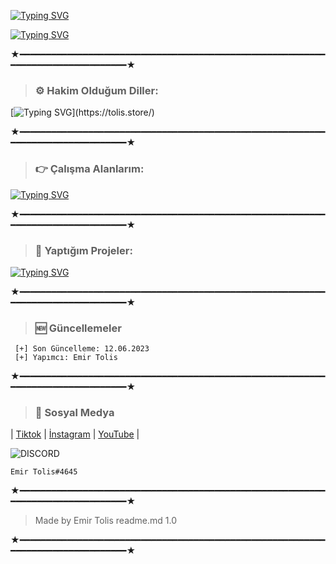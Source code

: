 
[![Typing SVG](https://readme-typing-svg.demolab.com/?font=Unbounded&weight=700&size=30&duration=5000&pause=1000&color=33F741&background=1E42FF00&center=true&width=435&lines=EMIR+TOLIS)](https://tolis.store/)

[![Typing SVG](https://readme-typing-svg.demolab.com/?font=Unbounded&weight=700&pause=1000&background=1E42FF00&center=true&width=435&lines=GITHUB.COM/emirtolis)](https://tolis.store/)

★━━━━━━━━━━━━━━━━━━━━━━━━━━━━━━━━━━━━━━━━━━━━━━━━━━━━━━━━━━━━━━━━━━━━━━━━━━━━━━━━★


> ### ⚙️ Hakim Olduğum Diller: 
[![Typing SVG](https://readme-typing-svg.herokuapp.com/?color=F7007A&duration=400&lines=html,;css,;js,;php,;py,;mysql;)](https://tolis.store/)

★━━━━━━━━━━━━━━━━━━━━━━━━━━━━━━━━━━━━━━━━━━━━━━━━━━━━━━━━━━━━━━━━━━━━━━━━━━━━━━━━★


> ### 👉 Çalışma Alanlarım: 
[![Typing SVG](https://readme-typing-svg.herokuapp.com/?color=6b34eb&duration=4000&lines=Web+Tasar%C4%B1mc%C4%B1;Grafiker;M%C3%BCzik+Sanat%C3%A7%C4%B1s%C4%B1)](https://tolis.store/)

★━━━━━━━━━━━━━━━━━━━━━━━━━━━━━━━━━━━━━━━━━━━━━━━━━━━━━━━━━━━━━━━━━━━━━━━━━━━━━━━━★

> ### 👋 Yaptığım Projeler: 
[![Typing SVG](https://readme-typing-svg.herokuapp.com?font=Ginto+Nord+Black&duration=3000&pause=500&color=F70000&width=435&lines=Dinliyo.com.tr;Tolis.store;FreeYTVideoDownloaderTr.net;AlisverisStorem.com;0.net;YourDomainG.net)](https://tolis.store/)

★━━━━━━━━━━━━━━━━━━━━━━━━━━━━━━━━━━━━━━━━━━━━━━━━━━━━━━━━━━━━━━━━━━━━━━━━━━━━━━━━★

> ### 🆕 Güncellemeler
 
```PY 
 [+] Son Güncelleme: 12.06.2023
 [+] Yapımcı: Emir Tolis
 ```
 
 ★━━━━━━━━━━━━━━━━━━━━━━━━━━━━━━━━━━━━━━━━━━━━━━━━━━━━━━━━━━━━━━━━━━━━━━━━━━━━━━━━★
 
 > ### 🎈 Sosyal Medya 
 
 | [Tiktok](https://tiktok.com/@emirtolis) | [İnstagram](https://instagram.com/emirtolis) | [YouTube](https:/youtube.com/@emirtolis) |
 
 ![DISCORD](https://discord.c99.nl/widget/theme-3/813464360814510090.png)
 <br>
 ```PY
 Emir Tolis#4645
 ```
 
 ★━━━━━━━━━━━━━━━━━━━━━━━━━━━━━━━━━━━━━━━━━━━━━━━━━━━━━━━━━━━━━━━━━━━━━━━━━━━━━━━━★
 
 > Made by Emir Tolis readme.md 1.0
 
 ★━━━━━━━━━━━━━━━━━━━━━━━━━━━━━━━━━━━━━━━━━━━━━━━━━━━━━━━━━━━━━━━━━━━━━━━━━━━━━━━━★
